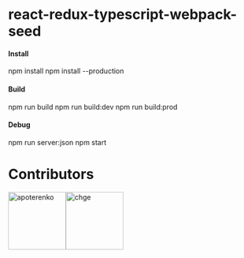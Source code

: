 # react-redux-typescript-webpack-seed

#### Install

npm install
npm install --production

#### Build

npm run build
npm run build:dev
npm run build:prod

#### Debug

npm run server:json
npm start

# Contributors

[<img alt="apoterenko" src="https://avatars0.githubusercontent.com/u/12325691?v=4&s=460" width="117">](https://github.com/apoterenko)[<img alt="chge" src="https://avatars3.githubusercontent.com/u/400840?v=4&s=460" width="117">](https://github.com/chge)